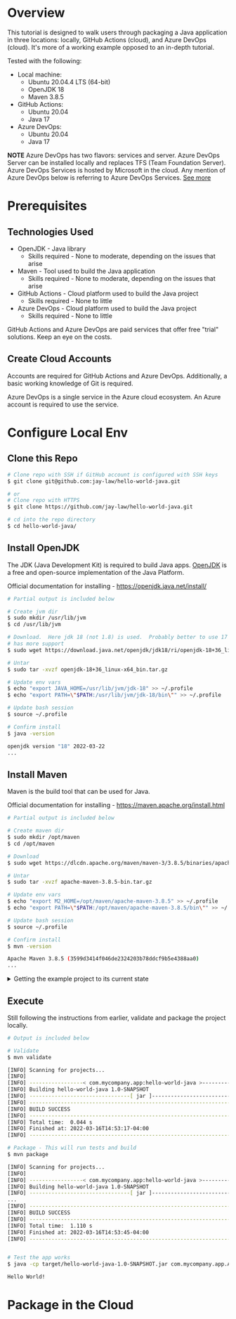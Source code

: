# Overview

This tutorial is designed to walk users through packaging a Java application in three locations: locally, GitHub Actions (cloud), and Azure DevOps (cloud).   It's more of a working example opposed to an in-depth tutorial.

Tested with the following:
- Local machine:
    - Ubuntu 20.04.4 LTS (64-bit)
    - OpenJDK 18
    - Maven 3.8.5
- GitHub Actions:
    - Ubuntu 20.04
    - Java 17
- Azure DevOps:
    - Ubuntu 20.04
    - Java 17

**NOTE** Azure DevOps has two flavors: services and server.  Azure DevOps Server can be installed locally and replaces TFS (Team Foundation Server).  Azure DevOps Services is hosted by Microsoft in the cloud.  Any mention of Azure DevOps below is referring to Azure DevOps Services.  [See more](https://docs.microsoft.com/en-us/azure/devops/user-guide/about-azure-devops-services-tfs?view=azure-devops) 

# Prerequisites

## Technologies Used

- OpenJDK - Java library
    - Skills required - None to moderate, depending on the issues that arise
- Maven - Tool used to build the Java application 
    - Skills required - None to moderate, depending on the issues that arise
- GitHub Actions - Cloud platform used to build the Java project
    - Skills required - None to little
- Azure DevOps - Cloud platform used to build the Java project
    - Skills required - None to little

GitHub Actions and Azure DevOps are paid services that offer free "trial" solutions.  Keep an eye on the costs.

## Create Cloud Accounts

Accounts are required for GitHub Actions and Azure DevOps.  Additionally, a basic working knowledge of Git is required.

Azure DevOps is a single service in the Azure cloud ecosystem.  An Azure account is required to use the service.  

# Configure Local Env

## Clone this Repo

```bash
# Clone repo with SSH if GitHub account is configured with SSH keys
$ git clone git@github.com:jay-law/hello-world-java.git

# or
# Clone repo with HTTPS
$ git clone https://github.com/jay-law/hello-world-java.git

# cd into the repo directory
$ cd hello-world-java/
```

## Install OpenJDK

The JDK (Java Development Kit) is required to build Java apps.  [OpenJDK](https://en.wikipedia.org/wiki/OpenJDK) is a free and open-source implementation of the Java Platform.

Official documentation for installing - https://openjdk.java.net/install/

```bash
# Partial output is included below

# Create jvm dir
$ sudo mkdir /usr/lib/jvm
$ cd /usr/lib/jvm

# Download.  Here jdk 18 (not 1.8) is used.  Probably better to use 17 as it
# has more support
$ sudo wget https://download.java.net/openjdk/jdk18/ri/openjdk-18+36_linux-x64_bin.tar.gz

# Untar
$ sudo tar -xvzf openjdk-18+36_linux-x64_bin.tar.gz

# Update env vars
$ echo "export JAVA_HOME=/usr/lib/jvm/jdk-18" >> ~/.profile
$ echo "export PATH=\"$PATH:/usr/lib/jvm/jdk-18/bin\"" >> ~/.profile

# Update bash session
$ source ~/.profile

# Confirm install
$ java -version

openjdk version "18" 2022-03-22
...
```

## Install Maven

Maven is the build tool that can be used for Java.

Official documentation for installing - https://maven.apache.org/install.html

```bash
# Partial output is included below

# Create maven dir
$ sudo mkdir /opt/maven
$ cd /opt/maven

# Download
$ sudo wget https://dlcdn.apache.org/maven/maven-3/3.8.5/binaries/apache-maven-3.8.5-bin.tar.gz

# Untar
$ sudo tar -xvzf apache-maven-3.8.5-bin.tar.gz

# Update env vars
$ echo "export M2_HOME=/opt/maven/apache-maven-3.8.5" >> ~/.profile
$ echo "export PATH=\"$PATH:/opt/maven/apache-maven-3.8.5/bin\"" >> ~/.profile

# Update bash session
$ source ~/.profile

# Confirm install
$ mvn -version

Apache Maven 3.8.5 (3599d3414f046de2324203b78ddcf9b5e4388aa0)
...
```

<details>

<summary>Getting the example project to its current state</summary>

This collapsible section contains the steps taken to get the project to its current state.  I wanted to keep the info but it's not required as part of the tutorial.

The official documentation [getting started guide](https://maven.apache.org/guides/getting-started/maven-in-five-minutes.html) was used to create/download the example project.

```bash
# Create/download the example project
$ mvn archetype:generate -DgroupId=com.mycompany.app -DartifactId=my-app -DarchetypeArtifactId=maven-archetype-quickstart -DarchetypeVersion=1.4 -DinteractiveMode=false
```

Per the instructions, a java project will be created automatically in a directory called `my-app`.  I renamed the directory to `hello-world-java` so it can be pushed to my GitHub repo.  The following updates were made in the `pom.xml` file:
- Change the `artifactId` value to `hello-world-java`
- Change the `name` value to `hello-world-java`
- Change the `maven.compiler.target` value to `17` (or whatever java version is installed locally)
- Change the `maven.compiler.target` value to `17` (or whatever java version is installed locally)

</details>

## Execute

Still following the instructions from earlier, validate and package the project locally.

```bash
# Output is included below

# Validate
$ mvn validate

[INFO] Scanning for projects...
[INFO] 
[INFO] -----------------< com.mycompany.app:hello-world-java >-----------------
[INFO] Building hello-world-java 1.0-SNAPSHOT
[INFO] --------------------------------[ jar ]---------------------------------
[INFO] ------------------------------------------------------------------------
[INFO] BUILD SUCCESS
[INFO] ------------------------------------------------------------------------
[INFO] Total time:  0.044 s
[INFO] Finished at: 2022-03-16T14:53:17-04:00
[INFO] ------------------------------------------------------------------------

# Package - This will run tests and build
$ mvn package

[INFO] Scanning for projects...
[INFO] 
[INFO] -----------------< com.mycompany.app:hello-world-java >-----------------
[INFO] Building hello-world-java 1.0-SNAPSHOT
[INFO] --------------------------------[ jar ]---------------------------------
...
[INFO] ------------------------------------------------------------------------
[INFO] BUILD SUCCESS
[INFO] ------------------------------------------------------------------------
[INFO] Total time:  1.110 s
[INFO] Finished at: 2022-03-16T14:53:45-04:00
[INFO] ------------------------------------------------------------------------


# Test the app works
$ java -cp target/hello-world-java-1.0-SNAPSHOT.jar com.mycompany.app.App

Hello World!
```

# Package in the Cloud



```bash

```